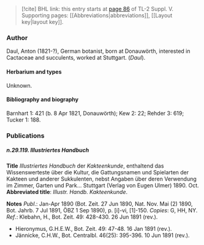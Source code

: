 > [!cite] BHL link: this entry starts at [page 86](https://www.biodiversitylibrary.org/item/103833#page/98/mode/1up) of TL-2 Suppl. V.
> Supporting pages: [[Abbreviations|abbreviations]], [[Layout key|layout key]].

### Author

Daul, Anton (1821-?), German botanist, born at Donauwörth, interested in Cactaceae and succulents, worked at Stuttgart. (*Daul*).

#### Herbarium and types

Unknown.

#### Bibliography and biography

Barnhart 1: 421 (b. 8 Apr 1821, Donauwörth); Kew 2: 22; Rehder 3: 619; Tucker 1: 188.

### Publications

##### n.29.119. Illustriertes Handbuch

**Title**
*Illustriertes Handbuch* der *Kakteenkunde*, enthaltend das Wissenswerteste über die Kultur, die Gattungsnamen und Spielarten der Kakteen und anderer Sukkulenten, nebst Angaben über deren Verwendung im Zimmer, Garten und Park... Stuttgart (Verlag von Eugen Ulmer) 1890. Oct.
**Abbreviated title**: *Illustr. Handb. Kakteenkunde*.

**Notes**
*Publ*.: Jan-Apr 1890 (Bot. Zeit. 27 Jun 1890, Nat. Nov. Mai (2) 1890, Bot. Jahrb. 7 Jul 1891, ÖBZ 1 Sep 1890), p. \[i\]-vi, \[1\]-150. *Copies*: G, HH, NY.
*Ref*.: Klebahn, H., Bot. Zeit. 49: 428-430. 26 Jun 1891 (rev.).
- Hieronymus, G.H.E.W., Bot. Zeit. 49: 47-48. 16 Jan 1891 (rev.).
- Jännicke, C.H.W., Bot. Centralbl. 46(25): 395-396. 10 Jun 1891 (rev.).

